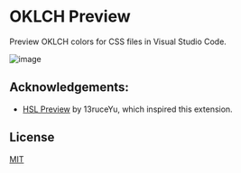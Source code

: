 # OKLCH Preview

Preview OKLCH colors for CSS files in Visual Studio Code.

![image](https://github.com/user-attachments/assets/2e42cf66-c52e-4319-ac9f-88f3ada2636c)

## Acknowledgements:

- [HSL Preview](https://github.com/13ruceYu/hsl-preview) by 13ruceYu, which inspired this extension.

## License

[MIT](LICENSE)
